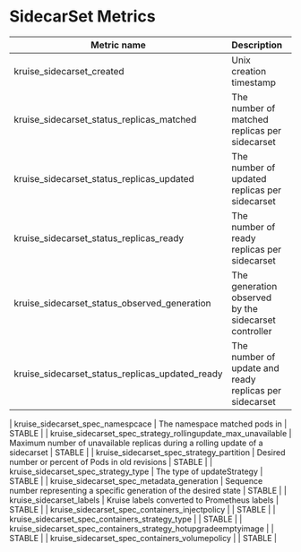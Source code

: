 # SidecarSet Metrics

| Metric name| Description | Status |
| ---------- | ----------- | ----------- |
| kruise_sidecarset_created | Unix creation timestamp | STABLE |
| kruise_sidecarset_status_replicas_matched | The number of matched replicas per sidecarset | STABLE |
| kruise_sidecarset_status_replicas_updated | The number of updated replicas per sidecarset | STABLE |
| kruise_sidecarset_status_replicas_ready | The number of ready replicas per sidecarset | STABLE |
| kruise_sidecarset_status_observed_generation | The generation observed by the sidecarset controller | STABLE |
| kruise_sidecarset_status_replicas_updated_ready | The number of update and ready replicas per sidecarset | STABLE |

| kruise_sidecarset_spec_namespcace | The namespace matched pods in | STABLE |
| kruise_sidecarset_spec_strategy_rollingupdate_max_unavailable | Maximum number of unavailable replicas during a rolling update of a sidecarset | STABLE |
| kruise_sidecarset_spec_strategy_partition | Desired number or percent of Pods in old revisions | STABLE |
| kruise_sidecarset_spec_strategy_type | The type of updateStrategy | STABLE |
| kruise_sidecarset_spec_metadata_generation | Sequence number representing a specific generation of the desired state | STABLE |
| kruise_sidecarset_labels | Kruise labels converted to Prometheus labels | STABLE |
| kruise_sidecarset_spec_containers_injectpolicy |  | STABLE |
| kruise_sidecarset_spec_containers_strategy_type |  | STABLE |
| kruise_sidecarset_spec_containers_strategy_hotupgradeemptyimage |  | STABLE |
| kruise_sidecarset_spec_containers_volumepolicy |  | STABLE |